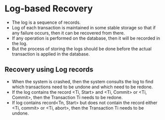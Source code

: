 # Log-based Recovery

- The log is a sequence of records.
- Log of each transaction is maintained in some stable storage so that if any failure occurs, then it can be recovered from there.
- If any operation is performed on the database, then it will be recorded in the log.
- But the process of storing the logs should be done before the actual transaction is applied in the database.

## Recovery using Log records

- When the system is crashed, then the system consults the log to find which transactions need to be undone and which need to be redone.
- If the log contains the record <Ti, Start> and <Ti, Commit> or <Ti, Commit>, then the Transaction Ti needs to be redone.
- If log contains record<Tn, Start> but does not contain the record either <Ti, commit> or <Ti, abort>, then the Transaction Ti needs to be undone.
